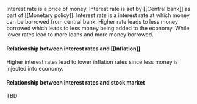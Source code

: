 Interest rate is a price of money. Interest rate is set by [[Central bank]] as part of [[Monetary policy]].
Interest rate is a interest rate at which money can be borrowed from central bank.
Higher rate leads to less money borrowed which leads to less money being added to the economy. While lower rates lead to more loans and more money borrowed.

#### Relationship between interest rates and [[Inflation]]
Higher interest rates lead to lower inflation rates since less money is injected into economy.

#### Relationship between interest rates and stock market
TBD
